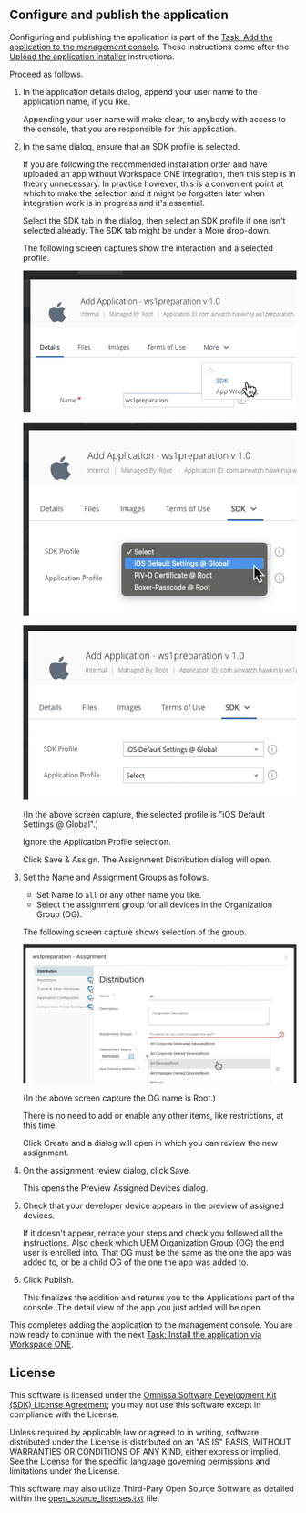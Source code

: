 ## Configure and publish the application
Configuring and publishing the application is part of the 
[Task: Add the application to the management console](../readme.md).
These instructions come after
the [Upload the application installer](../01Upload-the-application-installer/readme.md)
instructions.

Proceed as follows.

1.  In the application details dialog, append your user name to the application
    name, if you like.

    Appending your user name will make clear, to anybody with access to the
    console, that you are responsible for this application.

2.  In the same dialog, ensure that an SDK profile is selected.

    If you are following the recommended installation order and have uploaded an
    app without Workspace ONE integration, then this step is in theory
    unnecessary. In practice however, this is a convenient point at which to
    make the selection and it might be forgotten later when integration work is
    in progress and it's essential.

    Select the SDK tab in the dialog, then select an SDK profile if one isn't
    selected already. The SDK tab might be under a More drop-down.
    
    The following screen captures show the interaction and a selected profile.

    ![**Screen capture:** Select SDK tab](Screen_UEM-Select-SDK-tab.png)

    ![**Screen capture:** Selecting an SDK Profile](Screen_UEM-Selecting-SDK-Profile.png)

    ![**Screen capture:** SDK Profile selected](Screen_UEM-SDK-Profile-Selected.png)

    (In the above screen capture, the selected profile is "iOS Default
    Settings @ Global".)

    Ignore the Application Profile selection.

    Click Save & Assign. The Assignment Distribution dialog will open.

3.  Set the Name and Assignment Groups as follows.

    -   Set Name to `all` or any other name you like.
    -   Select the assignment group for all devices in the Organization Group
        (OG).

    The following screen capture shows selection of the group.

    ![**Screen capture:** Selecting assignment to all devices](Screen_UEM-Selecting-Assignment-All.png)

    (In the above screen capture the OG name is Root.)
    
    There is no need to add or enable any other items, like restrictions, at
    this time.

    Click Create and a dialog will open in which you can review the new
    assignment.

4.  On the assignment review dialog, click Save.

    This opens the Preview Assigned Devices dialog.

5.  Check that your developer device appears in the preview of assigned devices.

    If it doesn't appear, retrace your steps and check you followed all the
    instructions. Also check which UEM Organization Group (OG) the end user is
    enrolled into. That OG must be the same as the one the app was added to, or
    be a child OG of the one the app was added to.

6.  Click Publish.

    This finalizes the addition and returns you to the Applications part of the
    console. The detail view of the app you just added will be open.

This completes adding the application to the management console. You are now
ready to continue with the next
[Task: Install the application via Workspace ONE](../../06Task_Install-the-application-via-Workspace-ONE/readme.md).

## License

This software is licensed under the [Omnissa Software Development Kit (SDK) License Agreement](https://static.omnissa.com/sites/default/files/omnissa-sdk-agreement.pdf); you may not use this software except in compliance with the License.

Unless required by applicable law or agreed to in writing, software distributed under the License is distributed on an "AS IS" BASIS, WITHOUT WARRANTIES OR CONDITIONS OF ANY KIND, either express or implied. See the License for the specific language governing permissions and limitations under the License.

This software may also utilize Third-Pary Open Source Software as detailed within the [open_source_licenses.txt](open_source_licenses.txt) file.
